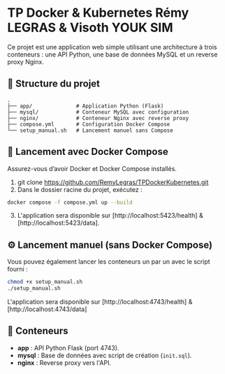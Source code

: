 # TP Docker & Kubernetes Rémy LEGRAS & Visoth YOUK SIM

Ce projet est une application web simple utilisant une architecture à trois conteneurs : une API Python, une base de données MySQL et un reverse proxy Nginx.

## 🔧 Structure du projet

```
.
├── app/              # Application Python (Flask)
├── mysql/            # Conteneur MySQL avec configuration
├── nginx/            # Conteneur Nginx avec reverse proxy
├── compose.yml       # Configuration Docker Compose
└── setup_manual.sh   # Lancement manuel sans Compose
```

## 🚀 Lancement avec Docker Compose

Assurez-vous d’avoir Docker et Docker Compose installés.

1. git clone https://github.com/RemyLegras/TPDockerKubernetes.git
2. Dans le dossier racine du projet, exécutez :

```bash
docker compose -f compose.yml up --build
```

3. L'application sera disponible sur [http://localhost:5423/health] & [http://localhost:5423/data].

## ⚙️ Lancement manuel (sans Docker Compose)

Vous pouvez également lancer les conteneurs un par un avec le script fourni :

```bash
chmod +x setup_manual.sh
./setup_manual.sh
```

L'application sera disponible sur [http://localhost:4743/health] & [http://localhost:4743/data]

## 🐳 Conteneurs

- **app** : API Python Flask (port 4743).
- **mysql** : Base de données avec script de création (`init.sql`).
- **nginx** : Reverse proxy vers l'API.

